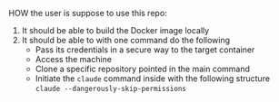 HOW the user is suppose to use this repo:

1) It should be able to build the Docker image locally
2) It should be able to with one command do the following
    - Pass its credentials in a secure way to the target container
    - Access the machine
    - Clone a specific repository pointed in the main command
    - Initiate the `claude` command inside with the following structure `claude --dangerously-skip-permissions`

